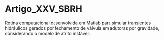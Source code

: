 # Artigo_XXV_SBRH
Rotina computacional desenvolvida em Matlab para simular transientes hidráulicos gerados por fechamento de válvula em adutoras por gravidade, considerando o modelo de atrito instável. 
